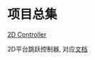 # 项目总集

[2D Controller](https://github.com/Wangok123/2D_Controller)

2D平台跳跃控制器, 对应[文档](/mds/Mine/2D_Controller/目录.md)
